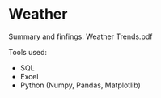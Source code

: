 # Weather

Summary and finfings: Weather Trends.pdf

Tools used: 
- SQL
- Excel
- Python (Numpy, Pandas, Matplotlib)